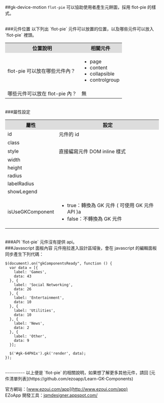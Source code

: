 ##gk-device-motion
`flot-pie` 可以協助使用者產生元餅圖，採用 flot-pie 的樣式。  

<br/>
###元件位置
以下列出 `flot-pie` 元件可以放置的位置，以及哪些元件可以放入 `flot-pie` 裡頭。
<table>
<tr>
<th style="background:#ddd;">位置說明</th>
<th style="background:#ddd;">相關元件</th>
</tr>
<tr>
<td>flot-pie 可以放在哪些元件內？
</td>
<td>
<ul>
<li>page</li>
<li>content</li>
<li>collapsible</li>
<li>controlgroup</li>
</ul>
</td>
</tr>
<tr>
<td>哪些元件可以放在 flot-pie 內？</td>
<td>無</td>
</tr>
</table>

<br/>
###屬性設定
<table>

<tr>
<th style="background:#ddd;">屬性</th>
<th style="background:#ddd;">設定</th>
</tr>

<tr>
<td>id</td>
<td>元件的 id</td>
</tr>

<tr>
<td>class</td>
<td></td>
</tr>

<tr>
<td>style</td>
<td>直接編寫元件 DOM inline 樣式</td>
</tr>

<tr>
<td>width</td>
<td></td>
</tr>

<tr>
<td>height</td>
<td></td>
</tr>

<tr>
<td>radius</td>
<td></td>
</tr>

<tr>
<td>labelRadius</td>
<td></td>
</tr>

<tr>
<td>showLegend</td>
<td></td>
</tr>

<tr>
<td>isUseGKComponent</td>
<td><ul>
<li>true：轉換為 GK 元件 ( 可使用 GK 元件 API )a</li>
<li>false：不轉換為 GK 元件</li>
</ul></td>
</tr>

</table>

<br/>
###API
`flot-pie` 元件沒有提供 api。


<br/>
###Javascript 面板內容
元件拖拉進入設計區域後，會在 javascript 的編輯面板同步產生下列代碼：

	$(document).on("gkComponentsReady", function () {
	  var data = [{
	    label: 'Games',
	    data: 43
	  }, {
	    label: 'Social Networking',
	    data: 26
	  }, {
	    label: 'Entertainment',
	    data: 10
	  }, {
	    label: 'Utilities',
	    data: 10
	  }, {
	    label: 'News',
	    data: 2
	  }, {
	    label: 'Other',
	    data: 9
	  }];
	
	  $('#gk-64PH1x').gk('render', data);
	});


<br/>
----------
以上便是 `flot-pie` 的相關說明，如果想了解更多其他元件，請回 [元件清單列表](https://github.com/ezoapp/Learn-GK-Components)  

官方網站：[www.ezoui.com/app](http://www.ezoui.com/app)  
EZoApp 開發工具：[jqmdesigner.appspot.com/](http://jqmdesigner.appspot.com/)




